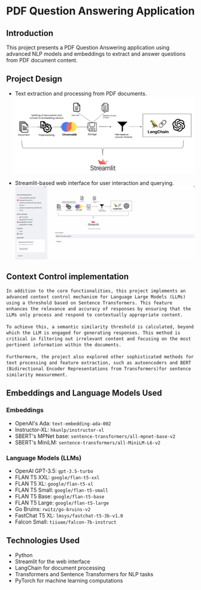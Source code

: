 # PDF Question Answering Application

## Introduction
This project presents a PDF Question Answering application using advanced NLP models and embeddings to extract and answer questions from PDF document content.

## Project Design 
- Text extraction and processing from PDF documents.
![Project Design](img/architecture.png)

- Streamlit-based web interface for user interaction and querying.
![Streamlit UI](img/streamlit_ui.png)

## Context Control implementation
    In addition to the core functionalities, this project implements an advanced context control mechanism for Language Large Models (LLMs) using a threshold based on Sentence Transformers. This feature enhances the relevance and accuracy of responses by ensuring that the LLMs only process and respond to contextually appropriate content. 
    
    To achieve this, a semantic similarity threshold is calculated, beyond which the LLM is engaged for generating responses. This method is critical in filtering out irrelevant content and focusing on the most pertinent information within the documents. 
    
    Furthermore, the project also explored other sophisticated methods for text processing and feature extraction, such as autoencoders and BERT (Bidirectional Encoder Representations from Transformers)for sentence similarity measurement. 

## Embeddings and Language Models Used

### Embeddings
- OpenAI's Ada: `text-embedding-ada-002`
- Instructor-XL: `hkunlp/instructor-xl`
- SBERT's MPNet base: `sentence-transformers/all-mpnet-base-v2`
- SBERT's MiniLM: `sentence-transformers/all-MiniLM-L6-v2`

### Language Models (LLMs)
- OpenAI GPT-3.5: `gpt-3.5-turbo`
- FLAN T5 XXL: `google/flan-t5-xxl`
- FLAN T5 XL: `google/flan-t5-xl`
- FLAN T5 Small: `google/flan-t5-small`
- FLAN T5 Base: `google/flan-t5-base`
- FLAN T5 Large: `google/flan-t5-large`
- Go Bruins: `rwitz/go-bruins-v2`
- FastChat T5 XL: `lmsys/fastchat-t5-3b-v1.0`
- Falcon Small: `tiiuae/falcon-7b-instruct`

## Technologies Used
- Python
- Streamlit for the web interface
- LangChain for document processing
- Transformers and Sentence Transformers for NLP tasks
- PyTorch for machine learning computations

